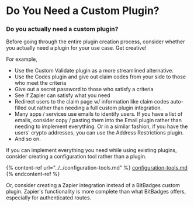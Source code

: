 # Do You Need a Custom Plugin?

### Do you actually need a custom plugin?

Before going through the entire plugin creation process, consider whether you actually need a plugin for your use case. Get creative!

For example,

* Use the Custom Validate plugin as a more streamlined alternative.
* Use the Codes plugin and give out claim codes from your side to those who meet the criteria
* Give out a secret password to those who satisfy a criteria
* See if Zapier can satisfy what you need
* Redirect users to the claim page w/ information like claim codes auto-filled out rather than needing a full custom plugin integration.
* Many apps / services use emails to identify users. If you have a list of emails, consider copy / pasting them into the Email plugin rather than needing to implement everything. Or in a similar fashion, if you have the users' crypto addresses, you can use the Address Restrictions plugin.
* And so on.

If you can implement everything you need while using existing plugins, consider creating  a configuration tool rather than a plugin.

{% content-ref url="../../configuration-tools.md" %}
[configuration-tools.md](../../configuration-tools.md)
{% endcontent-ref %}

Or, consider creating a Zapier integration instead of a BitBadges custom plugin. Zapier's functionality is more complete than what BitBadges offers, especially for authenticated routes.
